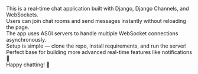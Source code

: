 

This is a real-time chat application built with Django, Django Channels, and WebSockets.  
Users can join chat rooms and send messages instantly without reloading the page.  
The app uses ASGI servers to handle multiple WebSocket connections asynchronously.  
Setup is simple — clone the repo, install requirements, and run the server!  
Perfect base for building more advanced real-time features like notifications 🚀  
Happy chatting! 🎉
